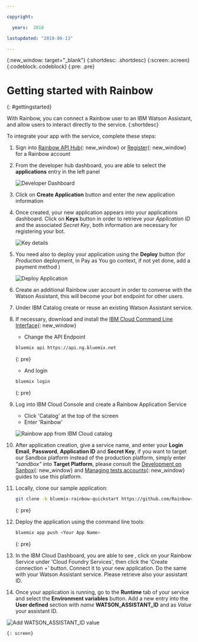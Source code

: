 ```yaml
---

copyright:

  years:  2018

lastupdated: "2018-06-13"

---
```


{:new_window: target="_blank"}
{:shortdesc: .shortdesc}
{:screen:.screen}
{:codeblock:.codeblock}
{:pre: .pre}

<!-- This template is for getting started with a Bluemix service. It is a task template intended to document productive use of the service. It is not intended for discovery and conceptual information.  -->

<!-- The name of this file should remain index.md.
Please delete out content examples and coding that you are not using for your service. -->

# Getting started with Rainbow
{: #gettingstarted}
<!-- Provide an appropriate ID above -->

<!-- Short description: REQUIRED
The short description section should include one to two sentences describing why a developer would want to use your service in an app. This should be conversational style. For search engine optimization, include the service long name and "Bluemix". Keep the {: shortdesc} after the first paragraph so that the framework renders it properly.

Examples: -->


With Rainbow, you can connect a Rainbow user to an IBM Watson Assistant, and allow users to interact directly to the service.
{:shortdesc}

<!-- If overview content is required, do not include it here. Put it in a separate "## About" section below the task section. -->

<!-- Task section: REQUIRED
The task section includes steps to integrate the service into the app.  
- With task-based, technical information, reduce the conversational style in favor of succinct and direct instructions.
- DO include the basic, most-common-use scenario steps to use the service or integrate it into the app. 
- DO NOT include steps to add the service from the Bluemix catalog; we assume that the user already took steps in the UI to add the service. 
- DO include code snippets in all languages that can be copied, as well as VCAP service info.  
- For additional tasks like configuring, managing, etc., add a task section (## Gerund_task_title) below the task section or "About" section if used. Use a task title such as "Configuring x", "Administering y", "Managing z". -->

<!-- You can include an optional prerequisites paragraph for any prerequisites to be met before integrating the service. For example: -->

<!-- Include a sentence to briefly introduce the steps. Examples: -->

To integrate your app with the service, complete these steps:

1. Sign into [Rainbow API Hub](http://hub.openrainbow.com/){: new_window} or [Register](https://www.openrainbow.com/subscribe_btm/){: new_window} for a Rainbow account

1. From the developer hub dashboard, you are able to select the **applications** entry in the left panel

   ![Developer Dashboard](https://mp.s81c.com/8034F2C/dal05/v1/AUTH_db1cfc7b-a055-460b-9274-1fd3f11fe689/product_documentation_image_/02-dashboard-developer_a0d007db-b5db-49c2-8133-5bb1f316fb25.png)

1. Click on **Create Application** button and enter the new application information

1. Once created, your new application appears into your applications dashboard. Click on **Keys** button in order to retrieve your *Application ID* and the associated *Secret Key*, both information are necessary for registering your bot.
   
   ![Key details](https://mp.s81c.com/8034F2C/dal05/v1/AUTH_db1cfc7b-a055-460b-9274-1fd3f11fe689/product_documentation_image_/06-key-details_7433a9cc-a484-45a1-95f1-0e0ca1465b6b.png)

1. You need also to deploy your application using the **Deploy** button (for *Production* deployment, in Pay as You go context, if not yet done, add a payment method )

   ![Deploy Application](https://mp.s81c.com/8034F2C/dal05/v1/AUTH_db1cfc7b-a055-460b-9274-1fd3f11fe689/product_documentation_image_/08-deploy-application_6f6af37c-94c7-4aba-93be-7c730089c80a.png)

1. Create an additional Rainbow user account in order to converse with the Watson Assistant, this will become your bot endpoint for other users.

1. Under IBM Catalog create or reuse an existing Watson Assistant service.

1. If necessary, download and install the [IBM Cloud Command Line Interface](https://console.bluemix.net/docs/starters/install_cli.html){: new_window}

   - Change the API Endpoint
	```bash
	bluemix api https://api.ng.bluemix.net
	```
	{: pre}

   - And login
	```bash
	bluemix login
	```
	{: pre}

1. Log into IBM Cloud Console and create a Rainbow Application Service

   - Click 'Catalog' at the top of the screen
   - Enter 'Rainbow'

    ![Rainbow app from IBM Cloud catalog](https://mp.s81c.com/8034F2C/dal05/v1/AUTH_db1cfc7b-a055-460b-9274-1fd3f11fe689/product_documentation_image_/07-catalog-search-rainbow_a54e10c9-dd7a-4584-b838-537b8b7b9dd1.png)

1. After application creation, give a service name, and enter your **Login Email**, **Password**, **Application ID** and **Secret Key**, if you want to target our Sandbox platform instead of the production platform, simply enter *"sandbox"* into **Target Platform**, please consult the [Development on Sanbox](https://hub.openrainbow.com/#/documentation/doc/hub/developer-sandboxed-platform){: new_window} and [Managing tests accounts](https://hub.openrainbow.com/#/documentation/doc/sdk/cli/tutorials/Managing_tests_accounts){: new_window} guides to use this platform.

1. Locally, clone our sample application:

    ```bash
    git clone -b bluemix-rainbow-quickstart https://github.com/Rainbow-CPaaS/StarterKit-SDKNodeJSWatson.git
	````
    {: pre}

1. Deploy the application using the command line tools:

   ```bash
   bluemix app push <Your App Name>
   ```
   {: pre}

1. In the IBM Cloud Dashboard, you are able to see <Your App Name>, click on your Rainbow Service under 'Cloud Foundry Services', then click the 'Create connection +' button. Connect it to your new <Your App Name> application. Do the same with your Watson Assistant service. Please retrieve also your assistant ID.

1. Once your application is running, go to the **Runtime** tab of your service and select the **Environment variables** button. Add a new entry into the **User defined** section with *name* **WATSON_ASSISTANT_ID** and as *Value* your assistant ID.

![Add WATSON_ASSISTANT_ID value](https://mp.s81c.com/8034F2C/dal05/v1/AUTH_db1cfc7b-a055-460b-9274-1fd3f11fe689/product_documentation_image_/09-environment-variables_6d162162-cee1-4282-9ffd-3d80995c17ab.png)

	{: screen}



<!-- Related links section: still REQUIRED but moved to toc file (in your same folder).  Edit there.
-->